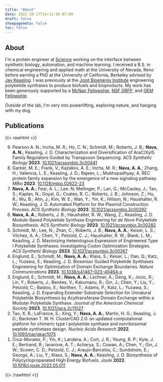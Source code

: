 ```yaml
---
title: "About"
date: 2022-10-17T14:11:16-07:00
draft: false
showpagemeta: false
toc: false
---
```


## About

I'm a protein engineer at [Science](https://science.xyz/) working on the interface between
synthetic biology, automation, and machine learning.
I received a B.S. in chemical engineering and applied math at the University of Nevada, Reno before
earning a PhD at the University of California, Berkeley
advised by [Jay Keasling](https://keaslinglab.lbl.gov/people/#principal-investigator). I was previously at the [Joint Bioenergy Institute](https://www.jbei.org/) engineering polyketide synthases to produce biofuels and bioproducts.
My work has been generously supported by a [McNair Fellowship](https://mcnairscholars.com/), [NSF GRFP](https://www.nsfgrfp.org/),
and [GEM Fellowship](https://www.gemfellowship.org/).

Outside of the lab, I'm very into powerlifting, exploring nature, and hanging with my dog.

## Publications

{{< rawhtml >}}

<ol reversed>
  <li>Pearson A. N.; Incha, M. R.; Ho, C. N.; Schmidt, M.; Roberts, J. B.; <b>Nava, A. N.</b>; Keasling, J. D. Characterization and Diversification of AraC/XylS Family Regulators Guided by Transposon Sequencing. <i>ACS Synthetic Biology</i> <b>2023</b>. <a href="https://doi.org/10.1021/acssynbio.3c00441">10.1021/acssynbio.3c00441</a>
  </li>
  <li>Garber, M. E.; Frank, V.; Kazakov, A. E.; Incha, M. R.; <b>Nava, A. A.</b>; Zhang, H.; Valencia, L. E.; Keasling, J. D.; Rajeev, L.; Mukhopadhyay, A. REC protein family expansion by the emergence of a new signaling pathway. <i>MBio</i> <b>2023</b>. <a href="https://doi.org/10.1128/mbio.02622-23">10.1128/mbio.02622-23</a>
  </li>
  <li><b>Nava, A. A.</b>; Fear, A. L.; Lee. N; Mellinger, P.; Lan, G.; McCauley, J.; Tan, S.; Kaplan, N.; Goyal, G.; Coates, R. C.; Roberts, J. B.; Johnson, Z.; Hu, R.; Wu, B.; Ahn, J.; Kim, W. E.; Wan, Y.; Yin, K.; Hillson, N.; Haushalter, R. W.; Keasling, J. D. Automated Platform for the Plasmid Construction Process. <i>ACS Synthetic Biology</i> <b>2023</b>. <a href="https://doi.org/10.1021/acssynbio.3c00292">10.1021/acssynbio.3c00292</a>
  </li>
  <li><b>Nava, A. A.</b>; Roberts, J. B.; Haushalter, R. W.; Wang, Z.; Keasling, J. D. Module-Based Polyketide Synthase Engineering for <i>de Novo</i> Polyketide Biosynthesis. <i>ACS Synthetic Biology</i> <b>2023</b>. <a href="https://doi.org/10.1021/acssynbio.3c00282">10.1021/acssynbio.3c00282</a>
  </li>
  <li>Schmidt, M.; Lee, N.; Zhan, C.; Roberts, J. B.; <b>Nava, A. A.</b>; Keiser, L. S.; Vilchez, A. A.; Chen, Y.; Petzold, C. J.; Haushalter, R. W.; Blank, L. M.; Keasling, J. D. Maximizing Heterologous Expression of Engineered Type I Polyketide Synthases: Investigating Codon Optimization Strategies. <i>ACS Synthetic Biology</i> <b>2023</b>. <a href="https://doi.org/10.1021/acssynbio.3c00367">10.1021/acssynbio.3c00367</a>
  </li>
  <li>Englund, E.; Schmidt, M.; <b>Nava, A. A.</b>; Klass, S.; Keiser, L.; Dan, Q.; Katz, L.; Yuzawa, S.; Keasling, J. D. Biosensor Guided Polyketide Synthases Engineering for Optimization of Domain Exchange Boundaries. <i>Nature Communications</i> <b>2023</b>. <a href="https://doi.org/10.1038/s41467-023-40464-x">10.1038/s41467-023-40464-x</a>
  </li>
  <li>Englund, E.; Schmidt, M.; <b>Nava, A. A.</b>; Lechner, A.; Deng, K.; Jocic, R.; Lin, Y.; Roberts, J.; Benites, V.; Kakumanu, R.; Gin, J.; Chen, Y.; Liu, Y.; Petzold, C.; Baidoo, E.; Northen, T.; Adams, P.; Katz, L.; Yuzawa, S.; Keasling, J. D. Expanding Extender Substrate Selection for Unnatural Polyketide Biosynthesis by Acyltransferase Domain Exchange within a Modular Polyketide Synthase. <i>Journal of the American Chemical Society</i> <b>2023</b>. <a href="https://doi.org/10.1021/jacs.2c11027">10.1021/jacs.2c11027</a>
  </li>
  <li>Tao, X. B.; LaFrance, S.; Xing, Y.; <b>Nava, A. A.</b>; Martin, H. G.; Keasling, J. D.; Backman T. W. H. ClusterCAD 2.0: an updated computational platform for chimeric type I polyketide synthase and nonribosomal peptide synthetase design. <i>Nucleic Acids Research</i> <b>2022</b>. <a href="https://doi.org/10.1093/nar/gkac1075">10.1093/nar/gkac1075</a>
  </li>
  <li>Cruz-Morales, P.; Yin, K.; Landera, A.; Cort, J. R.; Young, R. P.; Kyle, J. E.; Bertrand, R.; Iavarone, A. T.; Acharya, S.; Cowan, A.; Chen, Y.; Gin, J. W.; Scown, C. D.; Petzold, C. J.; Araujo-Barcelos, C.; Sundstrom, E.; George, A.; Liu, Y.; Klass, S.; <b>Nava, A. A.</b>; Keasling, J. D. Biosynthesis of Polycyclopropanated High Energy Biofuels. <i>Joule</i> <b>2022</b>. <a href="https://doi.org/10.1016/j.joule.2022.05.011">10.1016/j.joule.2022.05.011</a>
  </li>
</ol>
{{< /rawhtml >}}
